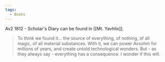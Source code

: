 ```yaml
---
tags:
  - Books
---
```


Av2 1812 - Scholar's Diary can be found in [[Mt. Yavhlix]].

> To think we found it... the source of everything, of nothing, of all magic, of all material substances. With it, we can power Avsohm for millions of years, and create untold technological wonders. But - as they always say - everything has a consequence. I wonder if this will.
